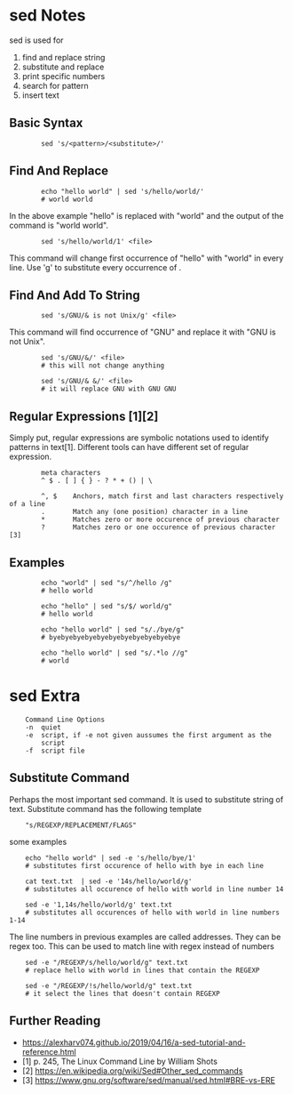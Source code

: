 sed Notes
=========

sed is used for 

1. find and replace string 
2. substitute and replace
3. print specific numbers
4. search for pattern 
5. insert text


## Basic Syntax

```
        sed 's/<pattern>/<substitute>/'
```

## Find And Replace 

```
        echo "hello world" | sed 's/hello/world/'
        # world world
```

In the above example "hello" is replaced with "world" and the output of the
command is "world world".


```
        sed 's/hello/world/1' <file>
```
This command will change first occurrence of "hello" with "world" in every line.
Use 'g' to substitute every occurrence of <pattern>.

## Find And Add To String

```
        sed 's/GNU/& is not Unix/g' <file>
```
This command will find occurrence of "GNU" and replace it with "GNU is not Unix".

```
        sed 's/GNU/&/' <file>
        # this will not change anything
        
        sed 's/GNU/& &/' <file>
        # it will replace GNU with GNU GNU
```

## Regular Expressions [1][2]

Simply put, regular expressions are symbolic notations used to identify patterns
in text[1]. Different tools can have different set of regular expression.

```
        meta characters
        ^ $ . [ ] { } - ? * + () | \

        ^, $    Anchors, match first and last characters respectively of a line
        .       Match any (one position) character in a line
        *       Matches zero or more occurence of previous character
        ?       Matches zero or one occurence of previous character [3]
```

## Examples

```
        echo "world" | sed "s/^/hello /g"
        # hello world

        echo "hello" | sed "s/$/ world/g"
        # hello world

        echo "hello world" | sed "s/./bye/g"
        # byebyebyebyebyebyebyebyebyebyebye 

        echo "hello world" | sed "s/.*lo //g"
        # world
```

# sed Extra
```
	Command Line Options
	-n	quiet
	-e	script, if -e not given aussumes the first argument as the
		script
	-f	script file
```

## Substitute Command

Perhaps the most important sed command. It is used to substitute string of text.
Substitute command has the following template

```
	"s/REGEXP/REPLACEMENT/FLAGS"
```
some examples

```
	echo "hello world" | sed -e 's/hello/bye/1'
	# substitutes first occurence of hello with bye in each line

	cat text.txt  | sed -e '14s/hello/world/g'
	# substitutes all occurence of hello with world in line number 14

	sed -e '1,14s/hello/world/g' text.txt
	# substitutes all occurences of hello with world in line numbers 1-14
```

The line numbers in previous examples are called addresses. They can be regex
too. This can be used to match line with regex instead of numbers

```
	sed -e "/REGEXP/s/hello/world/g" text.txt
	# replace hello with world in lines that contain the REGEXP

	sed -e "/REGEXP/!s/hello/world/g" text.txt
	# it select the lines that doesn't contain REGEXP
```

## Further Reading
- https://alexharv074.github.io/2019/04/16/a-sed-tutorial-and-reference.html
- [1] p. 245, The Linux Command Line by William Shots
- [2] https://en.wikipedia.org/wiki/Sed#Other_sed_commands
- [3] https://www.gnu.org/software/sed/manual/sed.html#BRE-vs-ERE
